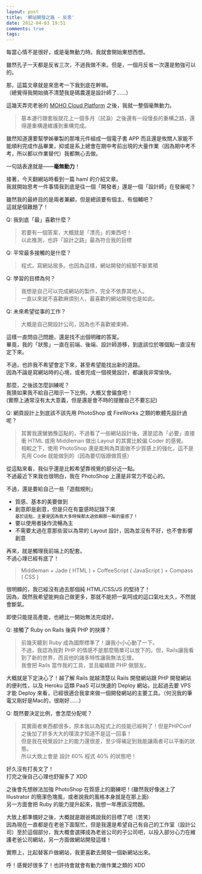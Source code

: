 ```yaml
---
layout: post
title: '網站開發之路 - 反思'
date: 2012-04-03 19:51
comments: true
tags: 
---
```



每當心情不是很好，或是毫無動力時。我就會開始東想西想。

雖然孔子一天都是反省三次，不過我做不來。但是，一個月反省一次還是勉強可以的。

那，這篇文章就是來思考一下我到底在幹嘛。<br />
（總覺得我開始搞不清楚我是碼農還是設計師了……）

<!-- more -->


這幾天弄完老爸的 [MOHO Cloud Platform](http://moho.com.tw/?referral=1) 之後，我就一整個毫無動力。
> 基本運行跟套版就花上一個多月（拭淚）之後還有一段慢長的重構之路，還得邊重構邊維護到重構完成。

雖然知道還要幫學姊畢製的那堆元件組成一個電子書 APP 而且還是攸關人家能不能順利完成作品畢業，抑或是系上總會在期中考前出現的大量作業（因為期中考不考，所以都以作業替代）我都無心去做。

一句話表達就是——**毫無動力**！

接著，今天翻網站時看到一篇 haml 的介紹文章。<br />
我就開始思考一件事情我到底是往一個「開發者」還是一個「設計師」在發展呢？

雖然我的最終目的是兩者兼顧，但是總該要有個主、有個輔吧？<br />
這就是個難題了！

Q: 我到底「最」喜歡什麼？
> 若要有一個答案，大概就是「漂亮」的東西吧！<br />
> 以此推測，也許「設計之路」最為符合我的目標

Q: 平常最多接觸的是什麼？
> 程式，寫網站居多。也因為這樣，網站開發的經驗不斷累積

Q: 學習的目標為何？
> 我想是自己可以完成網站的製作，完全不依靠其他人。<br />
> 一直以來就不喜歡麻煩別人，最喜歡的網站開發也是如此。

Q: 未來希望從事的工作？
> 大概是自己開設計公司，因為也不喜歡被束縛。

這樣一直問自己問題，還是找不出個明確的答案。<br />
畢竟，我的「狀態」一直在前端、後端、設計師游移，到底該位於哪個點一直沒有定下來。

不過，也許我不希望會定下來，甚至希望能找出新的道路。<br />
因為不論是寫網站時的心境，或者完成一個視覺設計，都讓我非常愉快。

那麼，之後該怎麼訓練呢？<br />
我猜如果我不給自己暗示一下比例，大概又會偏食吧！<br />
(實際上通常沒有太大意義，但是還是會不時的提醒自己不要忘記)

Q: 網頁設計上到底該不該先用 PhotoShop 或 FireWorks 之類的軟體先設計過呢？
> 其實我還蠻猶豫這點的，不過看了一些網站設計後，還是認為「必要」直接衝 HTML 或用 Middleman 做出 Layout 的其實比較偏 Coder 的感覺。<br />
> 相較之下，使用 PhotoShop 還是能夠為頁面做不少質感上的強化，這不是先用 Code 就能做到的（因為要切版跟做質感）

從這點來看，我似乎還是比較希望靠視覺的部分近一點。<br />
不過最近下來我也很明白，我在 PhotoShop 上還是非常力不從心的。

不過，還是要給自己一些「遊戲規則」

* 質感、基本的美要做到
* 創意即是創意，但是只在有靈感時記錄下來<br />
	<small>基於這點，主要是因為我大多時候都太過依賴那一瞬的靈感了！</small>
* 要以使用者操作流暢為主
* 不需要太過在意那些習以為常的 Layout 設計，因為並沒有不好，也不會影響創意

再來，就是觸理我前端上的配套。<br />
不過心理已經有底了！
> Middleman + Jade ( HTML ) + CoffeeScript ( JavaScript ) + Compass ( CSS )

很明顯的，我已經沒有過去那個純 HTML/CSS/JS 的堅持了！<br />
因為，既然我希望能夠自己做更多，那就不能把一氣呵成的這口氣吐太久，不然就會斷氣。

即使只能提高產能，也總比一開始無法完成好。

Q: 接觸了 Ruby on Rails 後與 PHP 的抉擇？
> 前幾天聽到 Ruby 成為國際標準了！讓我小小心動了一下。<br />
> 不過，我認為我對 PHP 的情感不是那麼簡單可以放下的。但，Rails讓我看到了新的世界，而且他的諸多特性讓我無法忘懷。<br />
> 我會把 Rails 當作我的工具，並且繼續跟 PHP 做朋友。

大概就是下定決心了！越了解 Rails 就越清楚以 Rails 開發網站跟 PHP 開發網站的便利性，以及 Heroku 這類 PaaS 可以快速的 Deploy 網站，比起過去要 VPS 才能 Deploy 來看，已經很適合我拿來做一個開發網站的主要工具。（何況我的筆電又剛好是Mac的，很剛好……）

Q: 既然要決定比例，會怎麼分配呢？
> 其實兩者東西都很多，原本我以為程式上的技能已經夠了！但是PHPConf之後加了許多大大的噗浪才知道不是這一回事！<br />
> 但是我在視覺設計上的能力還很差，至少得補足到我能讓兩者可以平衡的狀態。<br />
> 所以大致上會是 設計 60% 程式 40% 的狀態吧！

好久沒有打長文了！<br />
打完之後自己心理也舒服多了 XDD

之後會先想辦法加強 PhotoShop 在質感上的磨練吧！(雖然我好像迷上了 Illustrator 的簡潔色塊風，或者說我的風格本身就是在那上面)<br />
另一方面會把 Ruby 的能力提升起來，我想一年應該沒問題。

大致上都準備好之後，大概就是跟爸媽說我的目標了吧（苦笑）<br />
因為現在一直都是在老爸下面幫忙，但是我還是希望自己有自己的工作室（設計公司）至於這個部分，我大概會選擇成為老爸公司的子公司吧，以投入部分心力在維護老爸公司網站，另一方面做網站開發這樣！<br />

實際上，比起替客戶做網站，我更喜歡去開發一個新網站出來。

呼！感覺好很多了！也許待會就會有動力做作業之類的 XDD
